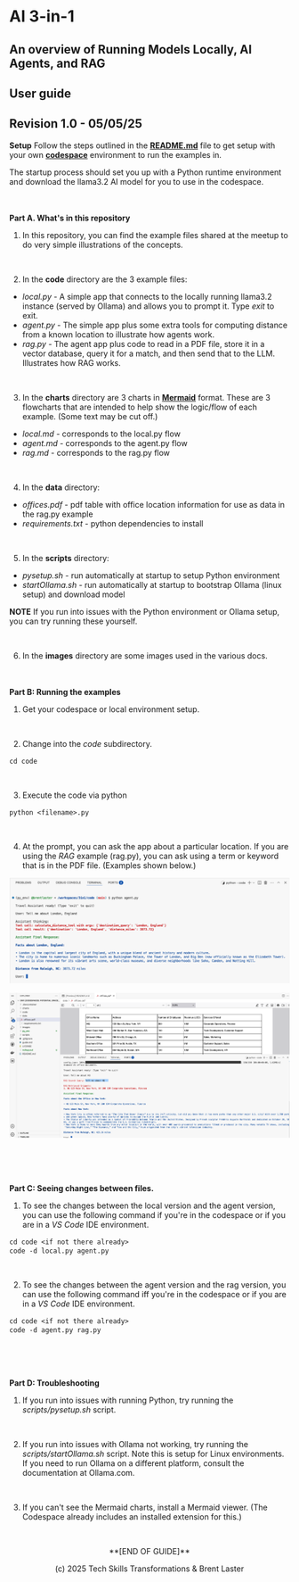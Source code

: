 # AI 3-in-1 
## An overview of Running Models Locally, AI Agents, and RAG
## User guide 
## Revision 1.0 - 05/05/25

**Setup**
Follow the steps outlined in the [**README.md**](./README.md) file to get setup with your own [**codespace**](https://github.com/features/codespaces) environment to run the examples in. 

The startup process should set you up with a Python runtime environment and download the llama3.2 AI model for you to use in the codespace.
<br><br><br>

**Part A. What's in this repository**

1. In this repository, you can find the example files shared at the meetup to do very simple illustrations of the concepts.

<br>

2. In the **code** directory are the 3 example files:

- *local.py* - A simple app that connects to the locally running llama3.2 instance (served by Ollama) and allows you to prompt it. Type *exit* to exit.
- *agent.py* - The simple app plus some extra tools for computing distance from a known location to illustrate how agents work.
- *rag.py* - The agent app plus code to read in a PDF file, store it in a vector database, query it for a match, and then send that to the LLM. Illustrates how RAG works.

<br>

3. In the **charts** directory are 3 charts in [**Mermaid**](https://www.mermaidchart.com/) format. These are 3 flowcharts that are intended to help show the logic/flow of each example. (Some text may be cut off.)

- *local.md* - corresponds to the local.py flow
- *agent.md* - corresponds to the agent.py flow
- *rag.md* - corresponds to the rag.py flow 

<br>

4. In the **data** directory:

- *offices.pdf* - pdf table with office location information for use as data in the rag.py example
- *requirements.txt* - python dependencies to install

<br>

5. In the **scripts** directory:

- *pysetup.sh* - run automatically at startup to setup Python environment
- *startOllama.sh* - run automatically at startup to bootstrap Ollama (linux setup) and download model

**NOTE** If you run into issues with the Python environment or Ollama setup, you can try running these yourself.

<br>

6. In the **images** directory are some images used in the various docs.
<br><br><br>

**Part B: Running the examples**

1. Get your codespace or local environment setup.

<br>

2. Change into the *code* subdirectory.
```
cd code
```

<br>

3. Execute the code via python
```
python <filename>.py
```

<br>

4. At the prompt, you can ask the app about a particular location. If you are using the *RAG* example (rag.py), you can ask using a term or keyword that is in the PDF file. (Examples shown below.)

![Running the agent example](./images/3in1f.png?raw=true "Running the agent example")

![Running the rag example](./images/3in1e.png?raw=true "Running the rag example")

<br><br><br>

**Part C: Seeing changes between files.**

1. To see the changes between the local version and the agent version, you can use the following command if you're in the codespace or if you are in a *VS Code* IDE environment.

```
cd code <if not there already>
code -d local.py agent.py
```

<br>

2. To see the changes between the agent version and the rag version, you can use the following command iff you're in the codespace or if you are in a *VS Code* IDE environment.

```
cd code <if not there already>
code -d agent.py rag.py
```
<br><br><br>

**Part D: Troubleshooting**

1. If you run into issues with running Python, try running the *scripts/pysetup.sh* script.

<br>

2. If you run into issues with Ollama not working, try running the *scripts/startOllama.sh* script. Note this is setup for Linux environments. If you need to run Ollama on a different platform, consult the documentation at Ollama.com.

<br>

3. If you can't see the Mermaid charts, install a Mermaid viewer. (The Codespace already includes an installed extension for this.)

<br>

<p align="center">
**[END OF GUIDE]**
</p>
<p align="center">
(c) 2025 Tech Skills Transformations & Brent Laster
</br></br></br>

